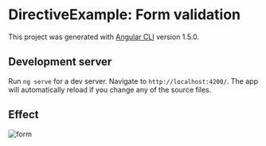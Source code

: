 # DirectiveExample: Form validation

This project was generated with [Angular CLI](https://github.com/angular/angular-cli) version 1.5.0.

## Development server

Run `ng serve` for a dev server. Navigate to `http://localhost:4200/`. The app will automatically reload if you change any of the source files.

## Effect
![form](https://user-images.githubusercontent.com/19919389/34650494-0bc9c872-f390-11e7-8f2a-58fe95545d8c.gif)

